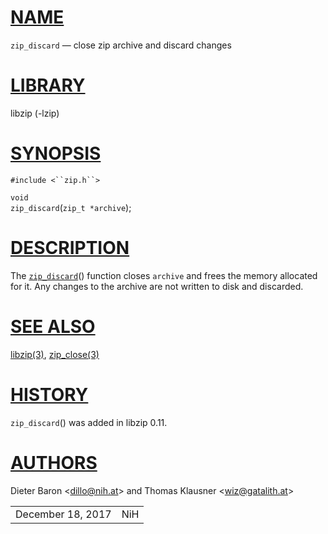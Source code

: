 # [NAME](#NAME)

`zip_discard` — close zip archive and discard changes

# [LIBRARY](#LIBRARY)

libzip (-lzip)

# [SYNOPSIS](#SYNOPSIS)

`#include <``zip.h``>`

`void`  
`zip_discard`(`zip_t *archive`);

# [DESCRIPTION](#DESCRIPTION)

The [`zip_discard`](#zip_discard)() function closes `archive` and frees
the memory allocated for it. Any changes to the archive are not written
to disk and discarded.

# [SEE ALSO](#SEE_ALSO)

[libzip(3)](libzip.md), [zip_close(3)](zip_close.md)

# [HISTORY](#HISTORY)

`zip_discard`() was added in libzip 0.11.

# [AUTHORS](#AUTHORS)

Dieter Baron \<[dillo@nih.at](mailto:dillo@nih.at)\> and Thomas Klausner
\<[wiz@gatalith.at](mailto:wiz@gatalith.at)\>

|                   |     |
|-------------------|-----|
| December 18, 2017 | NiH |
